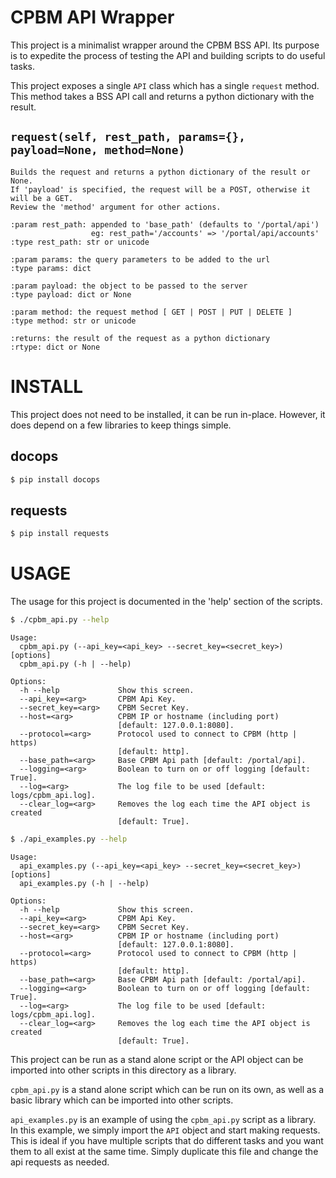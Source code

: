 CPBM API Wrapper
================
This project is a minimalist wrapper around the CPBM BSS API.  Its purpose is to expedite the process of testing the API and building scripts to do useful tasks.

This project exposes a single `API` class which has a single `request` method.  This method takes a BSS API call and returns a python dictionary with the result.

`request(self, rest_path, params={}, payload=None, method=None)`
----------------------------------------------------------------
``` sphinx
Builds the request and returns a python dictionary of the result or None.
If 'payload' is specified, the request will be a POST, otherwise it will be a GET. 
Review the 'method' argument for other actions.

:param rest_path: appended to 'base_path' (defaults to '/portal/api')
				  eg: rest_path='/accounts' => '/portal/api/accounts'
:type rest_path: str or unicode

:param params: the query parameters to be added to the url
:type params: dict

:param payload: the object to be passed to the server
:type payload: dict or None

:param method: the request method [ GET | POST | PUT | DELETE ]
:type method: str or unicode

:returns: the result of the request as a python dictionary
:rtype: dict or None
```


INSTALL
=======
This project does not need to be installed, it can be run in-place.  However, it does depend on a few libraries to keep things simple.

docops
------

``` bash
$ pip install docops
```

requests
--------

``` bash
$ pip install requests
```


USAGE
=====
The usage for this project is documented in the 'help' section of the scripts.

``` bash
$ ./cpbm_api.py --help
```

```
Usage:
  cpbm_api.py (--api_key=<api_key> --secret_key=<secret_key>) [options]
  cpbm_api.py (-h | --help)

Options:
  -h --help             Show this screen.
  --api_key=<arg>       CPBM Api Key.
  --secret_key=<arg>    CPBM Secret Key.
  --host=<arg>          CPBM IP or hostname (including port) 
  						[default: 127.0.0.1:8080].
  --protocol=<arg>      Protocol used to connect to CPBM (http | https) 
  						[default: http].
  --base_path=<arg>     Base CPBM Api path [default: /portal/api].
  --logging=<arg>       Boolean to turn on or off logging [default: True].
  --log=<arg>           The log file to be used [default: logs/cpbm_api.log].
  --clear_log=<arg>     Removes the log each time the API object is created 
  						[default: True].
```

``` bash
$ ./api_examples.py --help
```

```
Usage:
  api_examples.py (--api_key=<api_key> --secret_key=<secret_key>) [options]
  api_examples.py (-h | --help)

Options:
  -h --help             Show this screen.
  --api_key=<arg>       CPBM Api Key.
  --secret_key=<arg>    CPBM Secret Key.
  --host=<arg>          CPBM IP or hostname (including port) 
  						[default: 127.0.0.1:8080].
  --protocol=<arg>      Protocol used to connect to CPBM (http | https) 
  						[default: http].
  --base_path=<arg>     Base CPBM Api path [default: /portal/api].
  --logging=<arg>       Boolean to turn on or off logging [default: True].
  --log=<arg>           The log file to be used [default: logs/cpbm_api.log].
  --clear_log=<arg>     Removes the log each time the API object is created 
  						[default: True].
```

This project can be run as a stand alone script or the API object can be imported into other scripts in this directory as a library.

`cpbm_api.py` is a stand alone script which can be run on its own, as well as a basic library which can be imported into other scripts.

`api_examples.py` is an example of using the `cpbm_api.py` script as a library.  In this example, we  simply import the `API` object and start making requests.  This is ideal if you have multiple scripts that do different tasks and you want them to all exist at the same time.  Simply duplicate this file and change the api requests as needed.


